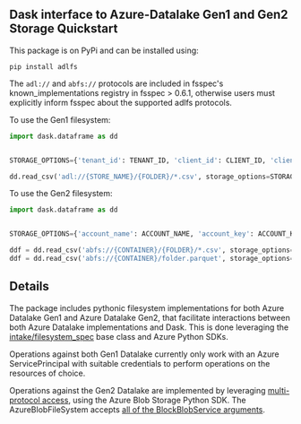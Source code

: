 Dask interface to Azure-Datalake Gen1 and Gen2 Storage Quickstart
-----------------------------------------------------------------


This package is on PyPi and can be installed using:

`pip install adlfs`

The `adl://` and `abfs://` protocols are included in fsspec's known_implementations registry 
in fsspec > 0.6.1, otherwise users must explicitly inform fsspec about the supported adlfs protocols.

To use the Gen1 filesystem:

```python
import dask.dataframe as dd


STORAGE_OPTIONS={'tenant_id': TENANT_ID, 'client_id': CLIENT_ID, 'client_secret': CLIENT_SECRET}

dd.read_csv('adl://{STORE_NAME}/{FOLDER}/*.csv', storage_options=STORAGE_OPTIONS)
```

To use the Gen2 filesystem:

```python
import dask.dataframe as dd


STORAGE_OPTIONS={'account_name': ACCOUNT_NAME, 'account_key': ACCOUNT_KEY}

ddf = dd.read_csv('abfs://{CONTAINER}/{FOLDER}/*.csv', storage_options=STORAGE_OPTIONS)
ddf = dd.read_csv('abfs://{CONTAINER}/folder.parquet', storage_options=STORAGE_OPTIONS)
```

Details
-------
The package includes pythonic filesystem implementations for both 
Azure Datalake Gen1 and Azure Datalake Gen2, that facilitate 
interactions between both Azure Datalake implementations and Dask.  This is done leveraging the 
[intake/filesystem_spec](https://github.com/intake/filesystem_spec/tree/master/fsspec) base class and Azure Python SDKs.

Operations against both Gen1 Datalake currently only work with an Azure ServicePrincipal
with suitable credentials to perform operations on the resources of choice.

Operations against the Gen2 Datalake are implemented by leveraging [multi-protocol access](https://docs.microsoft.com/en-us/azure/storage/blobs/data-lake-storage-multi-protocol-access), using the Azure Blob Storage Python SDK.
The AzureBlobFileSystem accepts [all of the BlockBlobService arguments](https://docs.microsoft.com/en-us/python/api/azure-storage-blob/azure.storage.blob.blockblobservice.blockblobservice?view=azure-python-previous).
